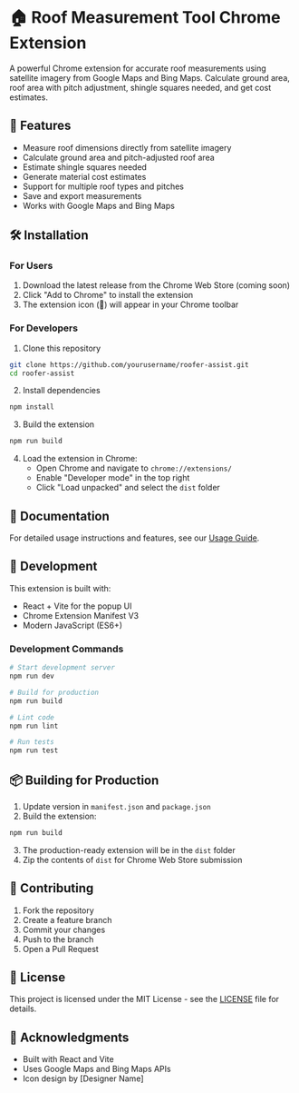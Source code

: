 # 🏠 Roof Measurement Tool Chrome Extension

A powerful Chrome extension for accurate roof measurements using satellite imagery from Google Maps and Bing Maps. Calculate ground area, roof area with pitch adjustment, shingle squares needed, and get cost estimates.

## 🚀 Features

- Measure roof dimensions directly from satellite imagery
- Calculate ground area and pitch-adjusted roof area
- Estimate shingle squares needed
- Generate material cost estimates
- Support for multiple roof types and pitches
- Save and export measurements
- Works with Google Maps and Bing Maps

## 🛠️ Installation

### For Users
1. Download the latest release from the Chrome Web Store (coming soon)
2. Click "Add to Chrome" to install the extension
3. The extension icon (📐) will appear in your Chrome toolbar

### For Developers
1. Clone this repository
```bash
git clone https://github.com/yourusername/roofer-assist.git
cd roofer-assist
```

2. Install dependencies
```bash
npm install
```

3. Build the extension
```bash
npm run build
```

4. Load the extension in Chrome:
   - Open Chrome and navigate to `chrome://extensions/`
   - Enable "Developer mode" in the top right
   - Click "Load unpacked" and select the `dist` folder

## 📖 Documentation

For detailed usage instructions and features, see our [Usage Guide](USAGE_GUIDE.md).

## 🔧 Development

This extension is built with:
- React + Vite for the popup UI
- Chrome Extension Manifest V3
- Modern JavaScript (ES6+)

### Development Commands
```bash
# Start development server
npm run dev

# Build for production
npm run build

# Lint code
npm run lint

# Run tests
npm run test
```

## 📦 Building for Production

1. Update version in `manifest.json` and `package.json`
2. Build the extension:
```bash
npm run build
```
3. The production-ready extension will be in the `dist` folder
4. Zip the contents of `dist` for Chrome Web Store submission

## 🤝 Contributing

1. Fork the repository
2. Create a feature branch
3. Commit your changes
4. Push to the branch
5. Open a Pull Request

## 📄 License

This project is licensed under the MIT License - see the [LICENSE](LICENSE) file for details.

## 🙏 Acknowledgments

- Built with React and Vite
- Uses Google Maps and Bing Maps APIs
- Icon design by [Designer Name]